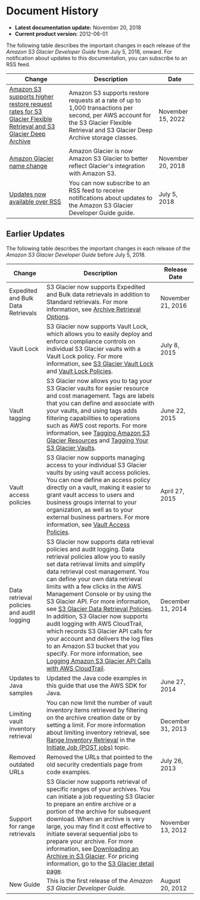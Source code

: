 # Document History<a name="document-history"></a>
+ **Latest documentation update:** November 20, 2018
+ **Current product version:** 2012\-06\-01

The following table describes the important changes in each release of the *Amazon S3 Glacier Developer Guide* from July 5, 2018, onward\. For notification about updates to this documentation, you can subscribe to an RSS feed\.

| Change | Description | Date | 
| --- |--- |--- |
| [Amazon S3 supports higher restore request rates for S3 Glacier Flexible Retrieval and S3 Glacier Deep Archive](#document-history) | Amazon S3 supports restore requests at a rate of up to 1,000 transactions per second, per AWS account for the S3 Glacier Flexible Retrieval and S3 Glacier Deep Archive storage classes\. | November 15, 2022 | 
| [Amazon Glacier name change](#document-history) | Amazon Glacier is now Amazon S3 Glacier to better reflect Glacier's integration with Amazon S3\. | November 20, 2018 | 
| [Updates now available over RSS](#document-history) | You can now subscribe to an RSS feed to receive notifications about updates to the Amazon S3 Glacier Developer Guide guide\. | July 5, 2018 | 

## Earlier Updates<a name="document-history-earlier"></a>

The following table describes the important changes in each release of the *Amazon S3 Glacier Developer Guide* before July 5, 2018\.


| Change | Description | Release Date | 
| --- | --- | --- | 
|  Expedited and Bulk Data Retrievals  |  S3 Glacier now supports Expedited and Bulk data retrievals in addition to Standard retrievals\. For more information, see [Archive Retrieval Options](downloading-an-archive-two-steps.md#api-downloading-an-archive-two-steps-retrieval-options)\.   |  November 21, 2016  | 
|  Vault Lock  |  S3 Glacier now supports Vault Lock, which allows you to easily deploy and enforce compliance controls on individual S3 Glacier vaults with a Vault Lock policy\. For more information, see [S3 Glacier Vault Lock](vault-lock.md) and [Vault Lock Policies](vault-lock-policy.md)\.   |  July 8, 2015  | 
|  Vault tagging  |  S3 Glacier now allows you to tag your S3 Glacier vaults for easier resource and cost management\. Tags are labels that you can define and associate with your vaults, and using tags adds filtering capabilities to operations such as AWS cost reports\. For more information, see [Tagging Amazon S3 Glacier Resources](tagging.md) and [Tagging Your S3 Glacier Vaults](tagging-vaults.md)\.  |  June 22, 2015  | 
|  Vault access policies  |  S3 Glacier now supports managing access to your individual S3 Glacier vaults by using vault access policies\. You can now define an access policy directly on a vault, making it easier to grant vault access to users and business groups internal to your organization, as well as to your external business partners\. For more information, see [Vault Access Policies](vault-access-policy.md)\.  |  April 27, 2015  | 
|  Data retrieval policies and audit logging  |  S3 Glacier now supports data retrieval policies and audit logging\. Data retrieval policies allow you to easily set data retrieval limits and simplify data retrieval cost management\. You can define your own data retrieval limits with a few clicks in the AWS Management Console or by using the S3 Glacier API\. For more information, see [S3 Glacier Data Retrieval Policies](data-retrieval-policy.md)\. In addition, S3 Glacier now supports audit logging with AWS CloudTrail, which records S3 Glacier API calls for your account and delivers the log files to an Amazon S3 bucket that you specify\. For more information, see [Logging Amazon S3 Glacier API Calls with AWS CloudTrail](audit-logging.md)\.  |  December 11, 2014  | 
|  Updates to Java samples  |  Updated the Java code examples in this guide that use the AWS SDK for Java\.  |  June 27, 2014  | 
|  Limiting vault inventory retrieval  |  You can now limit the number of vault inventory items retrieved by filtering on the archive creation date or by setting a limit\. For more information about limiting inventory retrieval, see [Range Inventory Retrieval](api-initiate-job-post.md#api-initiate-job-post-vault-inventory-list-filtering) in the [Initiate Job \(POST jobs\)](api-initiate-job-post.md) topic\.  |  December 31, 2013  | 
|  Removed outdated URLs  |  Removed the URLs that pointed to the old security credentials page from code examples\.  |  July 26, 2013  | 
|  Support for range retrievals  |  S3 Glacier now supports retrieval of specific ranges of your archives\. You can initiate a job requesting S3 Glacier to prepare an entire archive or a portion of the archive for subsequent download\. When an archive is very large, you may find it cost effective to initiate several sequential jobs to prepare your archive\.  For more information, see [Downloading an Archive in S3 Glacier](downloading-an-archive.md)\. For pricing information, go to the [S3 Glacier detail page](http://aws.amazon.com/glacier)\.   |  November 13, 2012  | 
|  New Guide  |  This is the first release of the *Amazon S3 Glacier Developer Guide*\.   |  August 20, 2012  | 